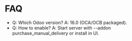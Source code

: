 # FAQ

- Q: Which Odoo version? A: 16.0 (OCA/OCB packaged).
- Q: How to enable? A: Start server with --addon purchase_manual_delivery or install in UI.
